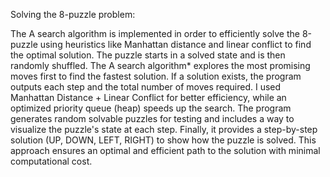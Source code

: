 Solving the 8-puzzle problem:

The A search algorithm is implemented in order to efficiently solve the 8-puzzle using heuristics like Manhattan distance and linear conflict to find the optimal solution. The puzzle starts in a solved state and is then randomly shuffled. The A search algorithm* explores the most promising moves first to find the fastest solution. If a solution exists, the program outputs each step and the total number of moves required. I used Manhattan Distance + Linear Conflict for better efficiency, while an optimized priority queue (heap) speeds up the search. The program generates random solvable puzzles for testing and includes a way to visualize the puzzle's state at each step. Finally, it provides a step-by-step solution (UP, DOWN, LEFT, RIGHT) to show how the puzzle is solved. This approach ensures an optimal and efficient path to the solution with minimal computational cost.
